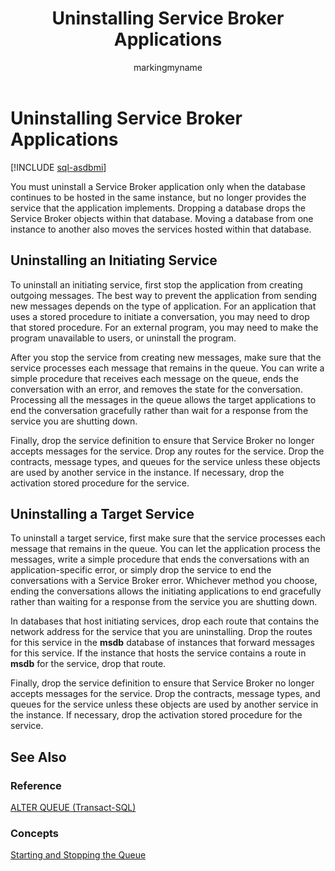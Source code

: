 ﻿---
title: Uninstalling Service Broker Applications
description: "You must uninstall a Service Broker application only when the database continues to be hosted in the same instance, but no longer provides the service that the application implements."
ms.prod: sql
ms.technology: configuration
ms.topic: conceptual
author: markingmyname
ms.author: maghan
ms.reviewer: mikeray
ms.date: "03/30/2022"
---

# Uninstalling Service Broker Applications

[!INCLUDE [sql-asdbmi](../../includes/applies-to-version/sql-asdbmi.md)]

You must uninstall a Service Broker application only when the database continues to be hosted in the same instance, but no longer provides the service that the application implements. Dropping a database drops the Service Broker objects within that database. Moving a database from one instance to another also moves the services hosted within that database.

## Uninstalling an Initiating Service



To uninstall an initiating service, first stop the application from creating outgoing messages. The best way to prevent the application from sending new messages depends on the type of application. For an application that uses a stored procedure to initiate a conversation, you may need to drop that stored procedure. For an external program, you may need to make the program unavailable to users, or uninstall the program.

After you stop the service from creating new messages, make sure that the service processes each message that remains in the queue. You can write a simple procedure that receives each message on the queue, ends the conversation with an error, and removes the state for the conversation. Processing all the messages in the queue allows the target applications to end the conversation gracefully rather than wait for a response from the service you are shutting down.

Finally, drop the service definition to ensure that Service Broker no longer accepts messages for the service. Drop any routes for the service. Drop the contracts, message types, and queues for the service unless these objects are used by another service in the instance. If necessary, drop the activation stored procedure for the service.

## Uninstalling a Target Service



To uninstall a target service, first make sure that the service processes each message that remains in the queue. You can let the application process the messages, write a simple procedure that ends the conversations with an application-specific error, or simply drop the service to end the conversations with a Service Broker error. Whichever method you choose, ending the conversations allows the initiating applications to end gracefully rather than waiting for a response from the service you are shutting down.

In databases that host initiating services, drop each route that contains the network address for the service that you are uninstalling. Drop the routes for this service in the **msdb** database of instances that forward messages for this service. If the instance that hosts the service contains a route in **msdb** for the service, drop that route.

Finally, drop the service definition to ensure that Service Broker no longer accepts messages for the service. Drop the contracts, message types, and queues for the service unless these objects are used by another service in the instance. If necessary, drop the activation stored procedure for the service.

## See Also

### Reference

[ALTER QUEUE (Transact-SQL)](../../t-sql/statements/alter-queue-transact-sql.md)

### Concepts

[Starting and Stopping the Queue](starting-and-stopping-the-queue.md)

